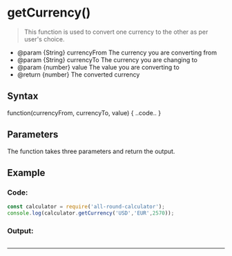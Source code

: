 # getCurrency()

> This function is used to convert one currency to the other as per user's choice.

- @param {String} currencyFrom The currency you are converting from
- @param {String} currencyTo The currency you are changing to
- @param {number} value The value you are converting to
- @return {number} The converted currency

## Syntax

function(currencyFrom, currencyTo, value) { ..code.. }

## Parameters

The function takes three parameters and return the output.

## Example

### Code:
```js
const calculator = require('all-round-calculator');
console.log(calculator.getCurrency('USD','EUR',2570));
```

### Output:
```bash

```

---

